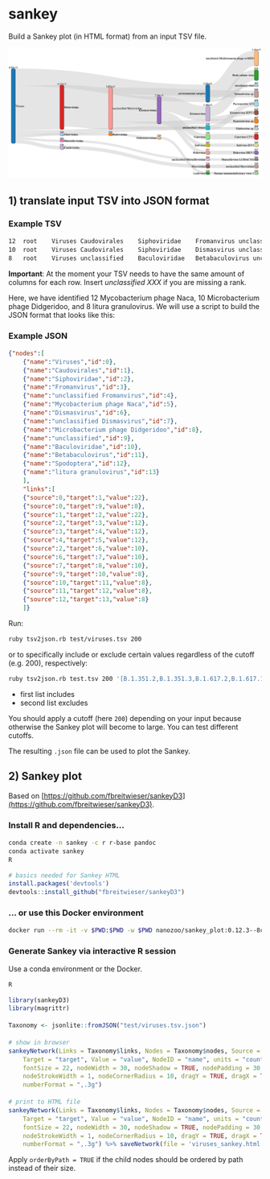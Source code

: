 # sankey
Build a Sankey plot (in HTML format) from an input TSV file.

![Example](https://github.com/hoelzer/sankey/blob/master/viruses_sankey.png)

## 1) translate input TSV into JSON format

### Example TSV
```bash
12	root	Viruses	Caudovirales	Siphoviridae	Fromanvirus	unclassified Fromanvirus	Mycobacterium phage Naca
10	root	Viruses	Caudovirales	Siphoviridae	Dismasvirus	unclassified Dismasvirus	Microbacterium phage Didgeridoo
8	root	Viruses	unclassified    Baculoviridae	Betabaculovirus	unclassified Betabaculovirus	Spodoptera litura granulovirus
```
__Important__: At the moment your TSV needs to have the same amount of columns for each row. Insert _unclassified XXX_ if you are missing a rank.

Here, we have identified 12 Mycobacterium phage Naca, 10 Microbacterium phage Didgeridoo, and 8 litura granulovirus. We will use a script to build the JSON format that looks like this:

### Example JSON
```json
{"nodes":[
    {"name":"Viruses","id":0},
    {"name":"Caudovirales","id":1},
    {"name":"Siphoviridae","id":2},
    {"name":"Fromanvirus","id":3},
    {"name":"unclassified Fromanvirus","id":4},
    {"name":"Mycobacterium phage Naca","id":5},
    {"name":"Dismasvirus","id":6},
    {"name":"unclassified Dismasvirus","id":7},
    {"name":"Microbacterium phage Didgeridoo","id":8},
    {"name":"unclassified","id":9},
    {"name":"Baculoviridae","id":10},
    {"name":"Betabaculovirus","id":11},
    {"name":"Spodoptera","id":12},
    {"name":"litura granulovirus","id":13}
    ],
    "links":[
    {"source":0,"target":1,"value":22},
    {"source":0,"target":9,"value":8},
    {"source":1,"target":2,"value":22},
    {"source":2,"target":3,"value":12},
    {"source":3,"target":4,"value":12},
    {"source":4,"target":5,"value":12},
    {"source":2,"target":6,"value":10},
    {"source":6,"target":7,"value":10},
    {"source":7,"target":8,"value":10},
    {"source":9,"target":10,"value":8},
    {"source":10,"target":11,"value":8},
    {"source":11,"target":12,"value":8},
    {"source":12,"target":13,"value":8}
    ]}
```

Run:

```bash
ruby tsv2json.rb test/viruses.tsv 200
```

or to specifically include or exclude certain values regardless of the cutoff (e.g. 200), respectively:

```bash
ruby tsv2json.rb test.tsv 200 '[B.1.351.2,B.1.351.3,B.1.617.2,B.1.617.1,B.1.617.3]' '[B.1.177.86,B.1.177.81,B.1.177.62,B.1.258.17,A.27,B.1.221,B.1.525,B.1.1.318,B.1.160,B.1.1.317,B.1.258]'
```

* first list includes
* second list excludes

You should apply a cutoff (here ``200``) depending on your input because otherwise the Sankey plot will become to large. You can test different cutoffs.  

The resulting ``.json`` file can be used to plot the Sankey. 

## 2) Sankey plot

Based on [https://github.com/fbreitwieser/sankeyD3](https://github.com/fbreitwieser/sankeyD3).

### Install R and dependencies...
```bash
conda create -n sankey -c r r-base pandoc
conda activate sankey
R
```
```R
# basics needed for Sankey HTML
install.packages('devtools')
devtools::install_github("fbreitwieser/sankeyD3")
```

### ... or use this Docker environment
```bash
docker run --rm -it -v $PWD:$PWD -w $PWD nanozoo/sankey_plot:0.12.3--8cf7f6a /bin/bash
```

### Generate Sankey via interactive R session
Use a conda environment or the Docker. 
```bash
R
```
```R
library(sankeyD3)
library(magrittr)

Taxonomy <- jsonlite::fromJSON("test/viruses.tsv.json")

# show in browser
sankeyNetwork(Links = Taxonomy$links, Nodes = Taxonomy$nodes, Source = "source", 
    Target = "target", Value = "value", NodeID = "name", units = "count", 
    fontSize = 22, nodeWidth = 30, nodeShadow = TRUE, nodePadding = 30, 
    nodeStrokeWidth = 1, nodeCornerRadius = 10, dragY = TRUE, dragX = TRUE, 
    numberFormat = ",.3g")

# print to HTML file
sankeyNetwork(Links = Taxonomy$links, Nodes = Taxonomy$nodes, Source = "source", 
    Target = "target", Value = "value", NodeID = "name", units = "count", 
    fontSize = 22, nodeWidth = 30, nodeShadow = TRUE, nodePadding = 30, 
    nodeStrokeWidth = 1, nodeCornerRadius = 10, dragY = TRUE, dragX = TRUE, 
    numberFormat = ",.3g") %>% saveNetwork(file = 'viruses_sankey.html')
```

Apply ``orderByPath = TRUE`` if the child nodes should be ordered by path instead of their size. 

